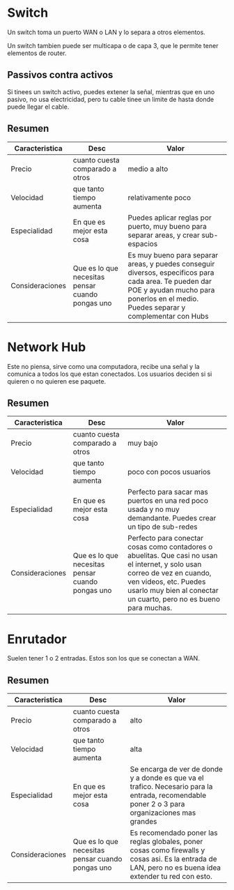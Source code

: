 # Switch

Un switch toma un puerto WAN o LAN y lo separa a otros elementos.

Un switch tambien puede ser multicapa o de capa 3, que le permite tener elementos de router.

## Passivos contra activos

Si tinees un switch activo, puedes extener la señal, mientras que en uno pasivo, no usa electricidad, pero tu cable tinee un limite de hasta donde puede llegar el cable.

## Resumen

|Caracteristica|Desc|Valor|
|-|-|-|
|Precio| cuanto cuesta comparado a otros|medio a alto|
|Velocidad|que tanto tiempo aumenta|relativamente poco|
|Especialidad|En que es mejor esta cosa|Puedes aplicar reglas por puerto, muy bueno para separar areas, y crear sub-espacios|
|Consideraciones|Que es lo que necesitas pensar cuando pongas uno|Es muy bueno para separar areas, y puedes conseguir diversos, especificos para cada area. Te pueden dar POE y ayudan mucho para ponerlos en el medio. Puedes separar y complementar con Hubs|


# Network Hub

Este no piensa, sirve como una computadora, recibe una señal y la comunica a todos los que estan conectados. Los usuarios deciden si si quieren o no quieren ese paquete.

## Resumen

|Caracteristica|Desc|Valor|
|-|-|-|
|Precio| cuanto cuesta comparado a otros|muy bajo|
|Velocidad|que tanto tiempo aumenta|poco con pocos usuarios|
|Especialidad|En que es mejor esta cosa|Perfecto para sacar mas puertos en una red poco usada y no muy demandante. Puedes crear un tipo de sub-redes|
|Consideraciones|Que es lo que necesitas pensar cuando pongas uno|Perfecto para conectar cosas como contadores o abuelitas. Que casi no usan el internet, y solo usan correo de vez en cuando, ven videos, etc. Puedes usarlo muy bien al conectar un cuarto, pero no es bueno para muchas.|

# Enrutador

Suelen tener 1 o 2 entradas. Estos son los que se conectan a WAN.

## Resumen

|Caracteristica|Desc|Valor|
|-|-|-|
|Precio| cuanto cuesta comparado a otros|alto|
|Velocidad|que tanto tiempo aumenta|alta|
|Especialidad|En que es mejor esta cosa|Se encarga de ver de donde y a donde es que va el trafico. Necesario para la entrada, recomendable poner 2 o 3 para organizaciones mas grandes|
|Consideraciones|Que es lo que necesitas pensar cuando pongas uno|Es recomendado poner las reglas globales, poner cosas como firewalls y cosas asi. Es la entrada de LAN, pero no es buena idea extender tu red con esto.|

